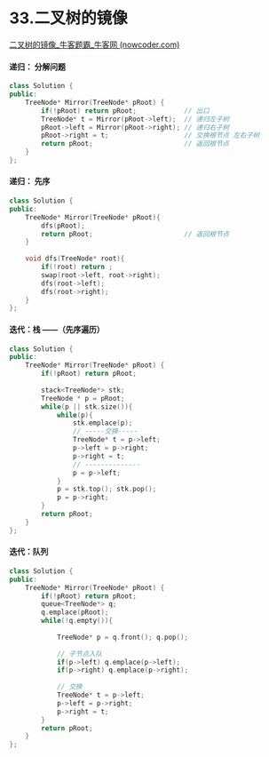 # 33.二叉树的镜像

[二叉树的镜像_牛客题霸_牛客网 (nowcoder.com)](https://www.nowcoder.com/practice/a9d0ecbacef9410ca97463e4a5c83be7?tpId=295&tags=&title=&difficulty=0&judgeStatus=0&rp=0&sourceUrl=%2Fexam%2Foj%3Fpage%3D1%26tab%3D%E7%AE%97%E6%B3%95%E7%AF%87%26topicId%3D295)



#### 递归： 分解问题

```c++
class Solution {
public:
    TreeNode* Mirror(TreeNode* pRoot) {
        if(!pRoot) return pRoot;            // 出口
        TreeNode* t = Mirror(pRoot->left);  // 递归左子树
        pRoot->left = Mirror(pRoot->right); // 递归右子树
        pRoot->right = t;                   // 交换根节点 左右子树
        return pRoot;                       // 返回根节点
    }
};
```



#### 递归： 先序

```c++
class Solution {
public:
    TreeNode* Mirror(TreeNode* pRoot){
        dfs(pRoot);
        return pRoot;                       // 返回根节点
    }
    
    void dfs(TreeNode* root){
        if(!root) return ;
        swap(root->left, root->right);	
        dfs(root->left);
        dfs(root->right);
    }
};
```





#### 迭代：栈 ——（先序遍历）

```c++
class Solution {
public:
    TreeNode* Mirror(TreeNode* pRoot) {
        if(!pRoot) return pRoot;
        
        stack<TreeNode*> stk;
        TreeNode * p = pRoot;
        while(p || stk.size()){
            while(p){
                stk.emplace(p);
                // -----交换-----
                TreeNode* t = p->left;
                p->left = p->right;
                p->right = t;
                // --------------
                p = p->left;
            }
            p = stk.top(); stk.pop();
            p = p->right;
        }
        return pRoot;
    }
};
```



#### 迭代：队列

```c++
class Solution {
public:
    TreeNode* Mirror(TreeNode* pRoot) {
        if(!pRoot) return pRoot;
        queue<TreeNode*> q;
        q.emplace(pRoot);
        while(!q.empty()){
        
            TreeNode* p = q.front(); q.pop();
            
            // 子节点入队
            if(p->left) q.emplace(p->left);
            if(p->right) q.emplace(p->right);
            
            // 交换
            TreeNode* t = p->left;
            p->left = p->right;
            p->right = t;
        }
        return pRoot;
    }
};
```

